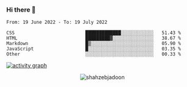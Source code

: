 ### Hi there 👋

<!--START_SECTION:waka-->

```text
From: 19 June 2022 - To: 19 July 2022

CSS                          █████████████░░░░░░░░░░░░   51.43 %
HTML                         █████████▓░░░░░░░░░░░░░░░   38.67 %
Markdown                     █▒░░░░░░░░░░░░░░░░░░░░░░░   05.90 %
JavaScript                   █░░░░░░░░░░░░░░░░░░░░░░░░   03.35 %
Other                        ░░░░░░░░░░░░░░░░░░░░░░░░░   00.33 %
```

<!--END_SECTION:waka-->

<!--
For more information regarding WakaTime, go to https://github.com/athul/waka-readme#new-to-wakatime
-->

[![activity graph](https://activity-graph.herokuapp.com/graph?username=shahzeb-jadoon&custom_title=Shahzeb's%20Activity%20Graph&theme=github-light&hide_border=true)](https://github.com/ashutosh00710/github-readme-activity-graph)

<p align="center"> <img src="https://github-readme-stats.vercel.app/api?username=shahzeb-jadoon&show_icons=true&theme=dracula" alt="shahzebjadoon" />

<!--
**shahzeb-jadoon/shahzeb-jadoon** is a ✨ _special_ ✨ repository because its `README.md` (this file) appears on your GitHub profile.

Here are some ideas to get you started:

- 🔭 I’m currently working on ...
- 🌱 I’m currently learning ...
- 👯 I’m looking to collaborate on ...
- 🤔 I’m looking for help with ...
- 💬 Ask me about ...
- 📫 How to reach me: ...
- 😄 Pronouns: ...
- ⚡ Fun fact: ...
-->
